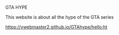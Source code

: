 GTA HYPE

This website is about all the hype of the GTA series

https://vwebmaster2.github.io/GTAhype/hello:ht
